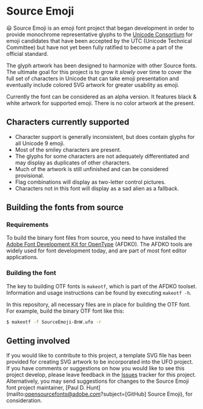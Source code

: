 # Source Emoji

😃 Source Emoji is an emoji font project that began development in order to provide monochrome representative glyphs to the [Unicode Consortium](http://unicode.org/) for emoji candidates that have been accepted by the UTC (Unicode Technical Committee) but have not yet been fully ratified to become a part of the official standard.

The glyph artwork has been designed to harmonize with other Source fonts. The ultimate goal for this project is to grow it *slowly* over time to cover the full set of characters in Unicode that can take emoji presentation and eventually include colored SVG artwork for greater usability as emoji.

Currently the font can be considered as an alpha version. It features black & white artwork for supported emoji. There is no color artwork at the present.

## Characters currently supported

* Character support is generally inconsistent, but does contain glyphs for all Unicode 9 emoji.
* Most of the smiley characters are present.
* The glyphs for some characters are not adequately differentiated and may display as duplicates of other characters.
* Much of the artwork is still unfinished and can be considered provisional.
* Flag combinations will display as two-letter control pictures.
* Characters not in this font will display as a sad alien as a fallback.

## Building the fonts from source

### Requirements

To build the binary font files from source, you need to have installed the
[Adobe Font Development Kit for OpenType](http://www.adobe.com/devnet/opentype/afdko.html) (AFDKO). The AFDKO
tools are widely used for font development today, and are part of most font
editor applications.

### Building the font

The key to building OTF fonts is `makeotf`, which is part of the AFDKO toolset.
Information and usage instructions can be found by executing `makeotf -h`.

In this repository, all necessary files are in place for building the OTF font.
For example, build the binary OTF font like this:

```sh
$ makeotf -f SourceEmoji-BnW.ufo -r
```

## Getting involved

If you would like to contribute to this project, a template SVG file has been provided for creating SVG artwork to be incorporated into the UFO project. If you have comments or suggestions on how you would like to see this project develop, please leave feedback in the [Issues](https://github.com/adobe-fonts/source-emoji/issues) tracker for this project. Alternatively, you may send suggestions for changes to the Source Emoji font project maintainer, [Paul D. Hunt](mailto:opensourcefonts@adobe.com?subject=[GitHub] Source Emoji), for consideration.
